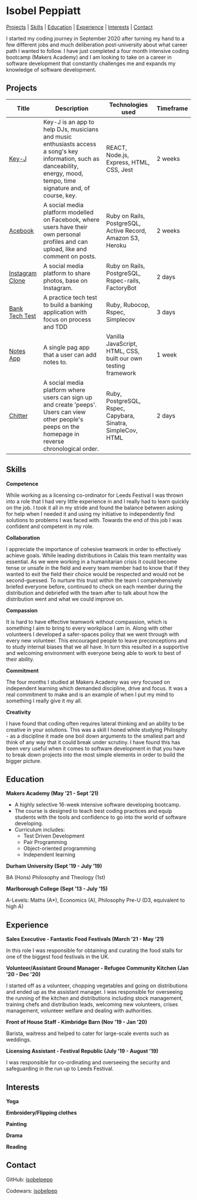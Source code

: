 # Isobel Peppiatt

[Projects](#projects) | [Skills](#skills) | [Education](#education) | [Experience](#experience) | [Interests](#interests) | [Contact](#contact)

I started my coding journey in September 2020 after turning my hand to a few different jobs and much deliberation post-university about what career path I wanted to follow. I have just completed a four month intensive coding bootcamp (Makers Academy) and I am looking to take on a career in software development that constantly challenges me and expands my knowledge of software development.

## Projects

| Title    | Description | Technologies used | Timeframe |
|----------|-------------|-------------------|-----------|
|[Key-J](https://github.com/isobelpepp/key-j)| Key-J is an app to help DJs, musicians and music enthusiasts access a song's key information, such as danceability, energy, mood, tempo, time signature and, of course, key.| REACT, Node.js, Express, HTML, CSS, Jest | 2 weeks|
|[Acebook](https://github.com/isobelpepp/acebook-danger-noodles)| A social media platform modelled on Facebook, where users have their own personal profiles and can upload, like and comment on posts. | Ruby on Rails, PostgreSQL, Active Record, Amazon S3, Heroku | 2 weeks |
|[Instagram Clone](https://github.com/isobelpepp/instagram_clone) | A social media platform to share photos, base on Instagram. | Ruby on Rails, PostgreSQL, Rspec-rails, FactoryBot | 2 days |
|[Bank Tech Test](https://github.com/isobelpepp/bank-tech-test) | A practice tech test to build a banking application with focus on process and TDD | Ruby, Rubocop, Rspec, Simplecov | 3 days |
|[Notes App](https://github.com/isobelpepp/js-notes-app) | A single pag app that a user can add notes to. | Vanilla JavaScript, HTML, CSS, built our own testing framework | 1 week |
|[Chitter](https://github.com/isobelpepp/chitter-challenge)| A social media platform where users can sign up and create 'peeps'. Users can view other people's peeps on the homepage in reverse chronological order. | Ruby, PostgreSQL, Rspec, Capybara, Sinatra, SimpleCov, HTML | 2 days |

## Skills

**Competence**

While working as a licensing co-ordinator for Leeds Festival I was thrown into a role that I had very little experience in and I really had to learn quickly on the job. I took it all in my stride and found the balance between asking for help when I needed it and using my initiative to independently find solutions to problems I was faced with. Towards the end of this job I was confident and competent in my role.

**Collaboration**

I appreciate the importance of cohesive teamwork in order to effectively achieve goals. While leading distributions in Calais this team mentality was essential. As we were working in a humanitarian crisis it could become tense or unsafe in the field and every team member had to know that if they wanted to exit the field their choice would be respected and would not be second-guessed. To nurture this trust within the team I comprehensively briefed everyone before, continued to check on each member during the distribution and debriefed with the team after to talk about how the distribution went and what we could improve on. 

**Compassion**

It is hard to have effective teamwork without compassion, which is something I aim to bring to every workplace I am in. Along with other volunteers I developed a safer-spaces policy that we went through with every new volunteer. This encouraged people to leave preconceptions and to study internal biases that we all have. In turn this resulted in a supportive and welcoming environment with everyone being able to work to best of their ability. 

**Commitment**

The four months I studied at Makers Academy was very focused on independent learning which demanded discipline, drive and focus. It was a real commitment to make and is an example of when I put my mind to something I really give it my all.

**Creativity**

I have found that coding often requires lateral thinking and an ability to be creative in your solutions. This was a skill I honed while studying Philosphy - as a discipline it made one boil down arguments to the smallest part and think of any way that it could break under scrutiny. I have found this has been very useful when it comes to software development in that you have to break down projects into the most simple elements in order to build the bigger picture.


## Education

**Makers Academy (May ’21 - Sept ’21)**

- A highly selective 16-week intensive software developing bootcamp. 
- The course is designed to teach best coding practices and equip students with the tools and confidence to go into the world of software developing. 
- Curriculum includes:
    - Test Driven Development
    - Pair Programming
    - Object-oriented programming
    - Independent learning


**Durham University (Sept ’19 - July ’19)**

BA (Hons) Philosophy and Theology (1st)


**Marlborough College (Sept ’13 - July ’15)**

A-Levels: Maths (A*), Economics (A), Philosophy Pre-U (D3, equivalent to high A)


## Experience


**Sales Executive - Fantastic Food Festivals (March ’21 - May ’21)**

In this role I was responsible for obtaining and curating the food stalls for one of the biggest food festivals in the UK.

**Volunteer/Assistant Ground Manager - Refugee Community Kitchen (Jan ’20 - Dec ’20)**

I started off as a volunteer, chopping vegetables and going on distributions and ended up as the assistant manager. I was responsible for overseeing the running of the kitchen and distributions including stock management, training chefs and distribution leads, welcoming new volunteers, crises management, volunteer welfare and dealing with authorities. 

**Front of House Staff - Kimbridge Barn (Nov ’19 - Jan ’20)**

Barista, waitress and helped to cater for large-scale events such as weddings.

**Licensing Assistant - Festival Republic (July ’19 - August ’19)**

I was responsible for co-ordinating and overseeing the security and safeguarding in the run up to Leeds Festival.



## Interests


**Yoga**

**Embroidery/Flipping clothes**

**Painting**

**Drama**

**Reading**


## Contact

GitHub: [isobelpepp](https://github.com/isobelpepp)

Codewars: [isobelpep](https://www.codewars.com/users/isobelpep)

